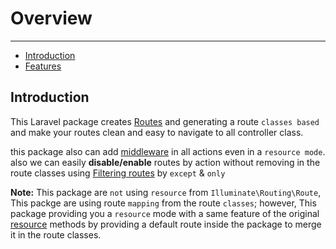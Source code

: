 # Overview

---

- [Introduction](#introduction)
- [Features](#features)

<a name="introduction"></a>
## Introduction

This Laravel package creates [Routes](https://laravel.com/docs/8.x/routing) and generating a route `classes based` and make your routes clean and easy to navigate to all controller class.

this package also can add [middleware](https://laravel.com/docs/8.x/middleware) in all actions even in a `resource mode`. also we can easily <b>disable/enable</b> routes by action without removing in the route classes using [Filtering routes](/docs/#/en/1.0.0/advance/actions) by `except` & `only`

<strong>Note:</strong> This package are `not` using `resource` from `Illuminate\Routing\Route`, This packge are using route  `mapping` from the route `classes`; however, This package providing you a `resource` mode with a same feature of the original [resource](https://laravel.com/docs/5.8/controllers#resource-controllers) methods by providing a default route inside the package to merge it in the route classes.